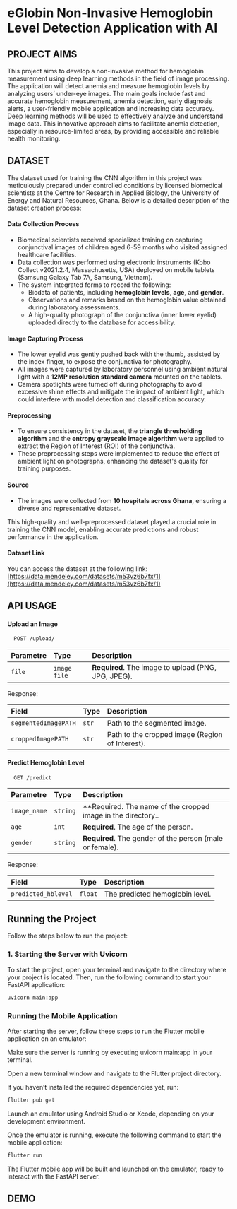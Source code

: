 
# eGlobin Non-Invasive Hemoglobin Level Detection Application with AI

 

 ## PROJECT AIMS 

 This project aims to develop a non-invasive method for hemoglobin measurement
 using deep learning methods in the field of image processing. The application will
 detect anemia and measure hemoglobin levels by analyzing users’ under-eye images. The   main goals include fast and accurate hemoglobin measurement,
 anemia detection, early diagnosis alerts, a user-friendly mobile application and
 increasing data accuracy. Deep learning methods will be used to effectively analyze
 and understand image data. This innovative approach aims to facilitate anemia
 detection, especially in resource-limited areas, by providing accessible and reliable
 health monitoring.


## DATASET


The dataset used for training the CNN algorithm in this project was meticulously prepared under controlled conditions by licensed biomedical scientists at the Centre for Research in Applied Biology, the University of Energy and Natural Resources, Ghana. Below is a detailed description of the dataset creation process:

#### **Data Collection Process**
- Biomedical scientists received specialized training on capturing conjunctival images of children aged 6-59 months who visited assigned healthcare facilities. 
- Data collection was performed using electronic instruments (Kobo Collect v2021.2.4, Massachusetts, USA) deployed on mobile tablets (Samsung Galaxy Tab 7A, Samsung, Vietnam).  
- The system integrated forms to record the following:
  - Biodata of patients, including **hemoglobin levels**, **age**, and **gender**.  
  - Observations and remarks based on the hemoglobin value obtained during laboratory assessments.
  - A high-quality photograph of the conjunctiva (inner lower eyelid) uploaded directly to the database for accessibility.  

#### **Image Capturing Process**
- The lower eyelid was gently pushed back with the thumb, assisted by the index finger, to expose the conjunctiva for photography.  
- All images were captured by laboratory personnel using ambient natural light with a **12MP resolution standard camera** mounted on the tablets.
- Camera spotlights were turned off during photography to avoid excessive shine effects and mitigate the impact of ambient light, which could interfere with model detection and classification accuracy.

#### **Preprocessing**
- To ensure consistency in the dataset, the **triangle thresholding algorithm** and the **entropy grayscale image algorithm** were applied to extract the Region of Interest (ROI) of the conjunctiva.
- These preprocessing steps were implemented to reduce the effect of ambient light on photographs, enhancing the dataset's quality for training purposes.

#### **Source**
- The images were collected from **10 hospitals across Ghana**, ensuring a diverse and representative dataset.  

This high-quality and well-preprocessed dataset played a crucial role in training the CNN model, enabling accurate predictions and robust performance in the application.

#### **Dataset Link**
You can access the dataset at the following link:  
[https://data.mendeley.com/datasets/m53vz6b7fx/1](https://data.mendeley.com/datasets/m53vz6b7fx/1)



## API USAGE




#### Upload an Image
```http
  POST /upload/
```

| Parametre | Type     | Description                |
| :-------- | :------- | :------------------------- |
| `file` | `image file` | **Required**. The image to upload (PNG, JPG, JPEG). |

Response:

| Field | Type     | Description                |
| :-------- | :------- | :------------------------- |
| `segmentedImagePATH` | `str` | Path to the segmented image. |
| `croppedImagePATH` | `str` | Path to the cropped image (Region of Interest). |




#### Predict Hemoglobin Level
```http
  GET /predict
```

| Parametre | Type     | Description                |
| :-------- | :------- | :------------------------- |
| `image_name` | `string` | **Required. The name of the cropped image in the directory.. |
| `age` | `int` | **Required**. The age of the person. |
| `gender` | `string` | **Required**. The gender of the person (male or female). |

Response:

| Field | Type     | Description                |
| :-------- | :------- | :------------------------- |
| `predicted_hblevel` | `float` | The predicted hemoglobin level. |






## Running the Project

Follow the steps below to run the project:

### 1. Starting the Server with Uvicorn

To start the project, open your terminal and navigate to the directory where your project is located. Then, run the following command to start your FastAPI application:

```bash
uvicorn main:app
```


### Running the Mobile Application

After starting the server, follow these steps to run the Flutter mobile application on an emulator:

Make sure the server is running by executing uvicorn main:app in your terminal.

Open a new terminal window and navigate to the Flutter project directory.

If you haven’t installed the required dependencies yet, run:

```bash
flutter pub get
```
Launch an emulator using Android Studio or Xcode, depending on your development environment.

Once the emulator is running, execute the following command to start the mobile application:

```bash
flutter run
```

The Flutter mobile app will be built and launched on the emulator, ready to interact with the FastAPI server.


## DEMO